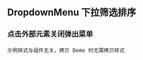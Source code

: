 <div class="demo-header">
<p class="overviewicon">
  <span class="wapi-ui-dropdown-menu wapi-form-dropdown"/>
</p>

## DropdownMenu 下拉筛选排序

<mobile-uxlink widget-name="DropdownMenu"></mobile-uxlink>
</div>

### 点击外部元素关闭弹出菜单

`示例样式与组件无关，拷贝 Demo 时无需拷贝样式`

<mobile-view link="dropdown-menu/closeOnClickOutside"></mobile-view>

<br>
